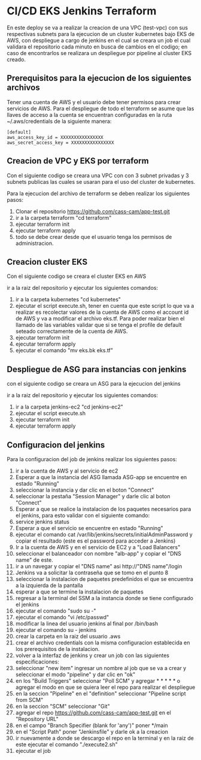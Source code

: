 # **CI/CD EKS Jenkins Terraform**

En este deploy se va a realizar la creacion de una VPC (test-vpc) con sus respectivas subnets para la ejecucion de un cluster kubernetes bajo EKS de AWS, con despliegue a cargo de jenkins en el cual se creara un job el cual validara el repositorio cada minuto en busca de cambios en el codigo; en caso de encontrarlos se realizara un despliegue por pipeline al cluster EKS creado.

## **Prerequisitos para la ejecucion de los siguientes archivos**

Tener una cuenta de AWS y el usuario debe tener permisos para crear servicios de AWS. Para el despliegue de todo el terraform se asume que las llaves de acceso a la cuenta se encuentran configuradas en la ruta ~/.aws/credentials de la siguiente manera:

```
[default]
aws_access_key_id = XXXXXXXXXXXXXXXX
aws_secret_access_key = XXXXXXXXXXXXXXXX
```

## **Creacion de VPC y EKS por terraform**

Con el siguiente codigo se creara una VPC con con 3 subnet privadas y 3 subnets publicas las cuales se usaran para el uso del cluster de kubernetes.

Para la ejecucion del archivo de terraform se deben realizar los siguientes pasos:

1. Clonar el repositorio https://github.com/cass-cam/app-test.git
2. ir a la carpeta terraform "cd terraform"
3. ejecutar terraform init
4. ejecutar terraform apply
5. todo se debe crear desde que el usuario tenga los permisos de administracion.

## **Creacion cluster EKS**

Con el siguiente codigo se creara el cluster EKS en AWS

ir a la raiz del repositorio y ejecutar los siguientes comandos:

1. ir a la carpeta kubernetes "cd kubernetes"
2. ejecutar el script execute.sh, tener en cuenta que este script lo que va a realizar es recolectar valores de la cuenta de AWS como el account id de AWS y va a
modificar el archivo eks.tf. Para poder realizar bien el llamado de las variables validar que si se tenga el profile de default seteado correctamente de la cuenta de AWS.
3. ejecutar terraform init
4. ejecutar terraform apply
5. ejecutar el comando "mv eks.bk eks.tf"

## **Despliegue de ASG para instancias con jenkins**

con el siguiente codigo se creara un ASG para la ejecucion del jenkins

ir a la raiz del repositorio y ejecutar los siguientes comandos:

1. ir a la carpeta jenkins-ec2 "cd jenkins-ec2"
2. ejecutar el script execute.sh
3. ejecutar terraform init
4. ejecutar terraform apply


## **Configuracion del jenkins**

Para la configuracion del job de jenkins realizar los siguientes pasos:

1. ir a la cuenta de AWS y al servicio de ec2
2. Esperar a que la instancia del ASG llamada ASG-app se encuentre en estado "Running"
3. seleccionar la instancia y dar clic en el boton "Connect"
4. seleccionar la pestaña "Session Manager" y darle clic al boton "Connect"
5. Esperar a que se realice la instalacion de los paquetes necesarios para el jenkins, para esto validar con el siguiente comando:
6. service jenkins status
7. Esperar a que el servicio se encuentre en estado "Running"
8. ejecutar el comando cat /var/lib/jenkins/secrets/initialAdminPassword y copiar el resultado (este es el password para acceder a Jenkins)
9. Ir a la cuenta de AWS y en el servicio de EC2 y a "Load Balancers"
10. seleccionar el balanceador con nombre "alb-app" y copiar el "DNS name" de este.
11. ir a un navegar y copiar el "DNS name" asi http://"DNS name"/login
12. Jenkins va a solicitar la contraseña que se tomo en el punto 8
13. seleccionar la instalacion de paquetes predefinidos el que se encuentra a la izquierda de la pantalla
14. esperar a que se termine la instalacion de paquetes
15. regresar a la terminal del SSM a la instancia donde se tiene configurado el jenkins
16. ejecutar el comando "sudo su -"
17. ejecutar el comando "vi /etc/passwd"
18. modificar la linea del usuario jenkins al final por /bin/bash
19. ejecutar el comando su - jenkins
20. crear la carpeta en la raiz del usuario .aws
21. crear el archivo credentials con la misma configuracion establecida en los prerequisitos de la instalacion.
22. volver a la interfaz de jenkins y crear un job con las siguientes especificaciones:
23. seleccionar "new item" ingresar un nombre al job que se va a crear y seleccionar el modo "pipeline" y dar clic en "ok"
24. en los "Build Triggers" seleccionar "Poll SCM" y agregar * * * * * o agregar el modo en que se quiera leer el repo para realizar el despliegue
25. en la seccion "Pipeline" en el "definition" seleccionar "Pipeline script from SCM"
26. en la seccion "SCM" seleccionar "Git"
27. agregar el repo https://github.com/cass-cam/app-test.git en el "Repository URL"
28. en el campo "Branch Specifier (blank for 'any')" poner */main
29. en el "Script Path" poner "Jenkinsfile" y darle ok a la creacion
30. ir nuevamente a donde se descargo el repo en la terminal y en la raiz de este ejecutar el comando "./execute2.sh"
31. ejecutar el job
